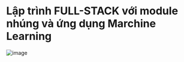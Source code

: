 
# Lập trình FULL-STACK với module nhúng và ứng dụng Marchine Learning
![image](https://user-images.githubusercontent.com/50328960/159116728-6159a3c9-3d3b-49df-95e8-6e5cc50ae5fb.png)
